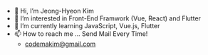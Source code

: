 - 👋 Hi, I’m Jeong-Hyeon Kim
- 👀 I’m interested in Front-End Framwork (Vue, React) and Flutter
- 🌱 I’m currently learning JavaScript, Vue.js, Flutter
- 📫 How to reach me ... Send Mail Every Time!
  - codemakim@gmail.com

<!---
codemakim/codemakim is a ✨ special ✨ repository because its `README.md` (this file) appears on your GitHub profile.
You can click the Preview link to take a look at your changes.
--->

